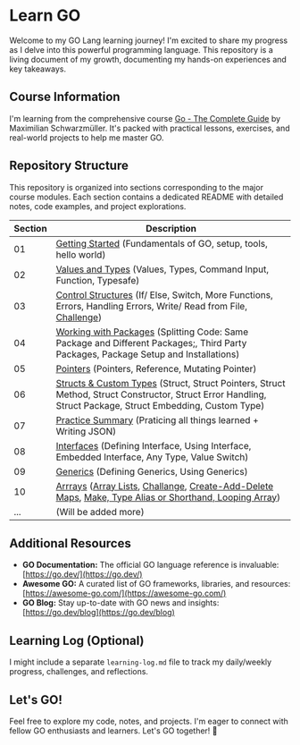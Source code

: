 # Learn GO

Welcome to my GO Lang learning journey! I'm excited to share my progress as I delve into this powerful programming language. This repository is a living document of my growth, documenting my hands-on experiences and key takeaways.

## Course Information

I'm learning from the comprehensive course [Go - The Complete Guide](https://www.udemy.com/course/go-the-complete-guide/) by Maximilian Schwarzmüller. It's packed with practical lessons, exercises, and real-world projects to help me master GO.

## Repository Structure

This repository is organized into sections corresponding to the major course modules. Each section contains a dedicated README with detailed notes, code examples, and project explorations.

| Section | Description                                                                                                  |
| ------ | ------------------------------------------------------------------------------------------------------------ |
| 01     | [Getting Started](./01-getting-started) (Fundamentals of GO, setup, tools, hello world)                           |
| 02     | [Values and Types](./02-values-and-types/) (Values, Types, Command Input, Function, Typesafe) |
| 03     | [Control Structures](./03-control-structures/) (If/ Else, Switch, More Functions, Errors, Handling Errors, Write/ Read from File, [Challenge](./03-control-structures/challange-profit-calculator/app.go)) |
| 04     | [Working with Packages](./04-working-with-packages/) (Splitting Code: Same Package and Different Packages;, Third Party Packages, Package Setup and Installations) |
| 05     | [Pointers](./05-pointers/) (Pointers, Reference, Mutating Pointer) |
| 06     | [Structs & Custom Types](./06-structs-and-custom-types/) (Struct, Struct Pointers, Struct Method, Struct Constructor, Struct Error Handling, Struct Package, Struct Embedding, Custom Type) |
| 07     | [Practice Summary](./07-pratice-summary/) (Praticing all things learned + Writing JSON) |
| 08     | [Interfaces](./08-interfaces/) (Defining Interface, Using Interface, Embedded Interface, Any Type, Value Switch)|
| 09     | [Generics](./09-generic/) (Defining Generics, Using Generics) |
| 10     | [Arrrays](./10-arrays/) ([Array Lists](./10-arrays\lists\lists.go), [Challange](./10-arrays/excercise/), [Create-Add-Delete Maps](./10-arrays\maps\maps.go), [Make, Type Alias or Shorthand, Looping Array](./10-arrays\main.go)) |
| ...     | (Will be added more) |

## Additional Resources

* **GO Documentation:** The official GO language reference is invaluable: [https://go.dev/](https://go.dev/)
* **Awesome GO:** A curated list of GO frameworks, libraries, and resources: [https://awesome-go.com/](https://awesome-go.com/)
* **GO Blog:** Stay up-to-date with GO news and insights: [https://go.dev/blog](https://go.dev/blog)

## Learning Log (Optional)

I might include a separate `learning-log.md` file to track my daily/weekly progress, challenges, and reflections.

## Let's GO!

Feel free to explore my code, notes, and projects.  I'm eager to connect with fellow GO enthusiasts and learners. Let's GO together! 🚀
